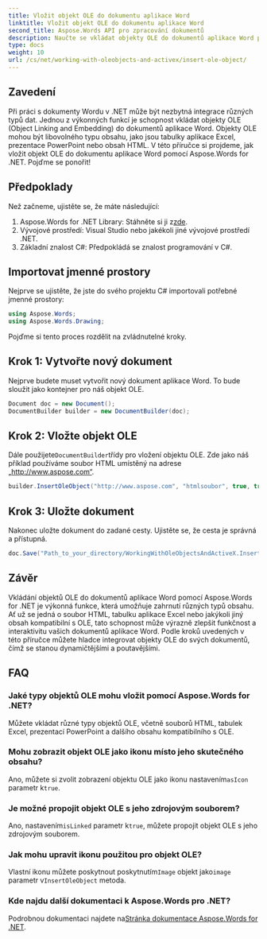 ```yaml
---
title: Vložit objekt OLE do dokumentu aplikace Word
linktitle: Vložit objekt OLE do dokumentu aplikace Word
second_title: Aspose.Words API pro zpracování dokumentů
description: Naučte se vkládat objekty OLE do dokumentů aplikace Word pomocí Aspose.Words for .NET pomocí tohoto podrobného průvodce. Vylepšete své dokumenty pomocí vloženého obsahu.
type: docs
weight: 10
url: /cs/net/working-with-oleobjects-and-activex/insert-ole-object/
---
```

## Zavedení

Při práci s dokumenty Wordu v .NET může být nezbytná integrace různých typů dat. Jednou z výkonných funkcí je schopnost vkládat objekty OLE (Object Linking and Embedding) do dokumentů aplikace Word. Objekty OLE mohou být libovolného typu obsahu, jako jsou tabulky aplikace Excel, prezentace PowerPoint nebo obsah HTML. V této příručce si projdeme, jak vložit objekt OLE do dokumentu aplikace Word pomocí Aspose.Words for .NET. Pojďme se ponořit!

## Předpoklady

Než začneme, ujistěte se, že máte následující:

1. Aspose.Words for .NET Library: Stáhněte si ji z[zde](https://releases.aspose.com/words/net/).
2. Vývojové prostředí: Visual Studio nebo jakékoli jiné vývojové prostředí .NET.
3. Základní znalost C#: Předpokládá se znalost programování v C#.

## Importovat jmenné prostory

Nejprve se ujistěte, že jste do svého projektu C# importovali potřebné jmenné prostory:

```csharp
using Aspose.Words;
using Aspose.Words.Drawing;
```

Pojďme si tento proces rozdělit na zvládnutelné kroky.

## Krok 1: Vytvořte nový dokument

Nejprve budete muset vytvořit nový dokument aplikace Word. To bude sloužit jako kontejner pro náš objekt OLE.

```csharp
Document doc = new Document();
DocumentBuilder builder = new DocumentBuilder(doc);
```

## Krok 2: Vložte objekt OLE

 Dále použijete`DocumentBuilder`třídy pro vložení objektu OLE. Zde jako náš příklad používáme soubor HTML umístěný na adrese „http://www.aspose.com“.

```csharp
builder.InsertOleObject("http://www.aspose.com", "htmlsoubor", true, true, null);
```

## Krok 3: Uložte dokument

Nakonec uložte dokument do zadané cesty. Ujistěte se, že cesta je správná a přístupná.

```csharp
doc.Save("Path_to_your_directory/WorkingWithOleObjectsAndActiveX.InsertOleObject.docx");
```

## Závěr

Vkládání objektů OLE do dokumentů aplikace Word pomocí Aspose.Words for .NET je výkonná funkce, která umožňuje zahrnutí různých typů obsahu. Ať už se jedná o soubor HTML, tabulku aplikace Excel nebo jakýkoli jiný obsah kompatibilní s OLE, tato schopnost může výrazně zlepšit funkčnost a interaktivitu vašich dokumentů aplikace Word. Podle kroků uvedených v této příručce můžete hladce integrovat objekty OLE do svých dokumentů, čímž se stanou dynamičtějšími a poutavějšími.

## FAQ

### Jaké typy objektů OLE mohu vložit pomocí Aspose.Words for .NET?
Můžete vkládat různé typy objektů OLE, včetně souborů HTML, tabulek Excel, prezentací PowerPoint a dalšího obsahu kompatibilního s OLE.

### Mohu zobrazit objekt OLE jako ikonu místo jeho skutečného obsahu?
 Ano, můžete si zvolit zobrazení objektu OLE jako ikonu nastavením`asIcon` parametr k`true`.

### Je možné propojit objekt OLE s jeho zdrojovým souborem?
 Ano, nastavením`isLinked` parametr k`true`, můžete propojit objekt OLE s jeho zdrojovým souborem.

### Jak mohu upravit ikonu použitou pro objekt OLE?
 Vlastní ikonu můžete poskytnout poskytnutím`Image` objekt jako`image` parametr v`InsertOleObject` metoda.

### Kde najdu další dokumentaci k Aspose.Words pro .NET?
 Podrobnou dokumentaci najdete na[Stránka dokumentace Aspose.Words for .NET](https://reference.aspose.com/words/net/).